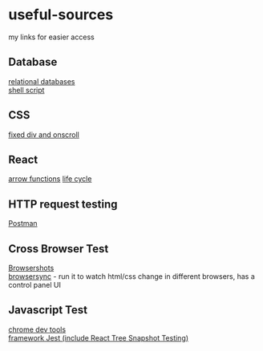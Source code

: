 # useful-sources
my links for easier access

## Database
[relational databases](http://www.oracle.com/technetwork/issue-archive/2011/11-nov/o61sql-512018.html)  
[shell script](https://www.hastac.org/blogs/joe-cutajar/2015/04/21/how-make-simple-bash-script-mac)  

## CSS
[fixed div and onscroll](http://jsfiddle.net/Re65k/1/)  

## React  
[arrow functions](https://medium.com/@machnicki/handle-events-in-react-with-arrow-functions-ede88184bbb)
[life cycle](http://busypeoples.github.io/post/react-component-lifecycle/)

## HTTP request testing 
[Postman](https://www.getpostman.com/)

## Cross Browser Test
[Browsershots](http://browsershots.org)  
[browsersync](https://www.browsersync.io/) - run it to watch html/css change in different browsers, has a control panel UI

## Javascript Test
[chrome dev tools](https://developers.google.com/web/tools/chrome-devtools/javascript/?hl=zh-cn)  
[framework Jest (include React Tree Snapshot Testing)](https://facebook.github.io/jest/)
